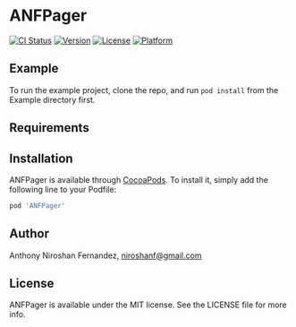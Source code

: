 # ANFPager

[![CI Status](https://img.shields.io/travis/niroshanf/ANFPager.svg?style=flat)](https://gitlab.com/niroshanf/ANFPager)
[![Version](https://img.shields.io/cocoapods/v/ANFPager.svg?style=flat)](https://cocoapods.org/pods/ANFPager)
[![License](https://img.shields.io/cocoapods/l/ANFPager.svg?style=flat)](https://cocoapods.org/pods/ANFPager)
[![Platform](https://img.shields.io/cocoapods/p/ANFPager.svg?style=flat)](https://cocoapods.org/pods/ANFPager)

## Example

To run the example project, clone the repo, and run `pod install` from the Example directory first.

## Requirements

## Installation

ANFPager is available through [CocoaPods](https://cocoapods.org). To install
it, simply add the following line to your Podfile:

```ruby
pod 'ANFPager'
```

## Author

Anthony Niroshan Fernandez, niroshanf@gmail.com

## License

ANFPager is available under the MIT license. See the LICENSE file for more info.
